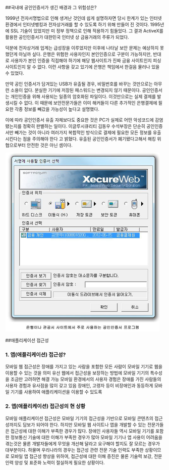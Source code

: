 ##국내에 공인인증서가 생긴 배경과 그 위험성은?

1999년 전자서명법으로 인해 생겨난 것인데 쉽게 설명하자면 당시 한계가 있는 인터넷 환경에서 인터넷뱅킹과 전자상거래를 할 수 있도록 하기 위해 만들어 진 것이다. 1995년에 SSL 기술이 있었지만 미 정부 정책으로 인해 적용하기 힘들었다. 그 결과 ActiveX를 활용한 공인인증서가 대한민국 인터넷 상 금융거래의 주류가 되었다.
 
 덕분에 전자상거래 업계는 급성장을 이루었지만 이후에 나타날 보안 문제는 예상하지 못했던게 아닐까 싶다. 은행은 위험한 사용자인지 본인인증으로 구분이 가능하지만, 반대로 사용자가 본인 인증을 직접해야 하기에 해당 웹사이트가 진짜 금융 사이트인지 피싱 사이트인지 알 수 없다. 이런 사항을 갖고 있기에 은행은 책임에서 한걸음 물러나 있을 수 있었다.
 
 만약 공인 인증서가 담겨있는 USB가 유출될 경우, 비밀번호를 바꾸는 것만으로는 아무런 소용이 없다. 분실한 기기에 저장된 패스워드는 변경되지 않기 때문이다. 공인인증서는 개인인증을 위해 사용되는 일종의 암호화된 파일이다. 이것만으로는 실제 결제를 발생시킬 수 없다. 이 때문에 보안전문가들은 이미 해커들이 다른 추가적인 은행결제에 필요한 각종 정보를 빼갔을 가능성이 높다고 설명했다.

이에 따라 공인인증서 유출 자체보다도 중요한 것은 PC가 실제로 어떤 악성코드에 감염됐는지를 정확히 판별하는 일이다. 이글루시큐리티 김동우 수석부장은 단순히 공인인증서만 빼가는 것이 아니라 여러가지 복합적인 방식으로 결제에 필요한 모든 정보를 유출시킨다는 점을 주의해야 한다 고 밝혔다.
유출된 공인인증서가 폐기됐다고해서 해킹 위협으로부터 안전한 것은 아닌 셈이다.


![activex](02.jpg)


##애플리케이션 접근성


### 1. 앱(애플리케이션) 접근성?

모바일 웹 접근성은 장애를 가지고 있는 사람을 포함한 모든 사람이 모바일 기기로 웹을 이용할 수 있는 것을 의미
유선 웹에서 접근성을 보장하는 방법에 모바일 기기의 특수성을 조금만 고려하면 해결 가능
모바일 환경에서의 사용자 경험은 장애를 가진 사람들의 사용자 경험과 유사점을 많이 갖고 있음
장애인, 고령자 등이 비장애인과 동등하게 모바일 기기를 사용하여 애플리케이션을 이용할 수 있도록 

### 2. 앱(애플리케이션) 접근성의 현 상황

모바일 애플리케이션 접근성은 모바일 기기의 접근성을 기반으로 모바일 콘텐츠의 접근성까지도 담보가 되어야 한다. 하지만 모바일 웹 사이트나 앱을 개발할 수 있는 전문가들은 접근성에 대한 이해가 부족한 경우가 많다. 장애인 사용자들 역시 모바일 기기를 포함한 정보통신 기술에 대한 이해가 부족한 경우가 많아 모바일 기기나 앱 사용이 어려움을 겪는것은 물론 개발자들에게 무엇을 개선해 달라고 요구해야 할지도 잘 모르는 경우가 대부분이다. 하물며 우리나라의 경우는 접근성 관련 전문 기술 인력도 부족한 상황이므로 모바일 앱 접근성 향상을 위하여, 접근성에 대한 이해 증진은 물론 기술력 보강, 전문 인력 양성 및 표준화 노력이 절실하게 필요한 상황이다.